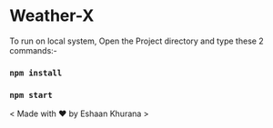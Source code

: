 # Weather-X

To run on local system, Open the Project directory and type these 2 commands:-
### `npm install`

### `npm start`

< Made with :heart: by Eshaan Khurana >

